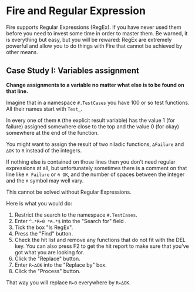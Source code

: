 
# Fire and Regular Expression

Fire supports Regular Expressions (RegEx). If you have never used them before you need to invest some time in order to master them. Be warned, it is everything but easy, but you will be rewared: RegEx are extremely powerful and allow you to do things with Fire that cannot be achieved by other means.

## Case Study I: Variables assignment 

**Change assignments to a variable no matter what else is to be found on that line.**

Imagine that in a namespace `#.TestCases` you have 100 or so test functions. All their names start with `Test_`.

In every one of them `R` (the explicit result variable) has the value 1 (for failure) assigned somewhere close to the top and the value 0 (for okay) somewhere at the end of the function.

You might want to assign the result of two niladic functions, `∆Failure` and `∆OK` to `R` instead of the integers.

If nothing else is contained on those lines then you don't need regular expressions at all, but unfortunately sometimes there is a comment on that line like `⍝ Failure` or `⍝ OK`, and the number of spaces between the integer and the `⍝` symbol may well vary.

This cannot be solved without Regular Expressions.

Here is what you would do:

1. Restrict the search to the namespace `#.TestCases`.
1. Enter `^.*R←0 *⍝.*$` into the "Search for" field .
1. Tick the box "Is RegEx".
1. Press the "Find" button.
1. Check the hit list and remove any functions that do not fit with the DEL key. You can also press F2 to get the hit report to make sure that you've got what you are looking for.
1. Click the "Replace" button.
1. Enter `R←∆OK` into the "Replace by" box.
1. Click the "Process" button.

That way you will replace `R←0` everywhere by `R←∆OK`.

